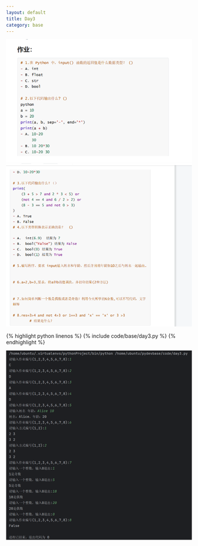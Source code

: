 ```yaml
---
layout: default
title: Day3
category: base
---
```


![D3W1](https://raw.githubusercontent.com/102300671/image/refs/heads/main/pydevbase/D3W1.png)  
![D3W2](https://raw.githubusercontent.com/102300671/image/refs/heads/main/pydevbase/D3W2.png)  

{% highlight python linenos %}
{% include code/base/day3.py %}
{% endhighlight %}

![运行结果](https://raw.githubusercontent.com/102300671/image/refs/heads/main/pydevbase/D3A.png)

